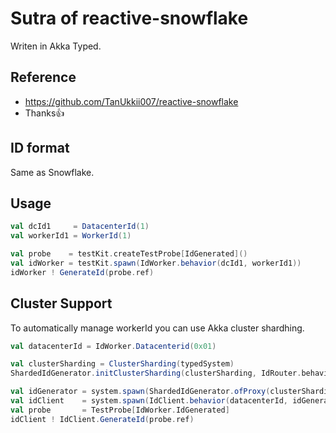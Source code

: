 # Sutra of reactive-snowflake

Writen in Akka Typed.

## Reference

- https://github.com/TanUkkii007/reactive-snowflake
- Thanks👍

## ID format

Same as Snowflake.

## Usage

```scala
val dcId1     = DatacenterId(1)
val workerId1 = WorkerId(1)

val probe    = testKit.createTestProbe[IdGenerated]()
val idWorker = testKit.spawn(IdWorker.behavior(dcId1, workerId1))
idWorker ! GenerateId(probe.ref)
```

## Cluster Support

To automatically manage workerId you can use Akka cluster shardhing.

```scala
val datacenterId = IdWorker.Datacenterid(0x01)

val clusterSharding = ClusterSharding(typedSystem)
ShardedIdGenerator.initClusterSharding(clusterSharding, IdRouter.behavior, receiveTimeout)

val idGenerator = system.spawn(ShardedIdGenerator.ofProxy(clusterSharding), ShardedIdGenerator.name)
val idClient    = system.spawn(IdClient.behavior(datacenterId, idGenerator), IdClient.name)
val probe       = TestProbe[IdWorker.IdGenerated]
idClient ! IdClient.GenerateId(probe.ref)
```

